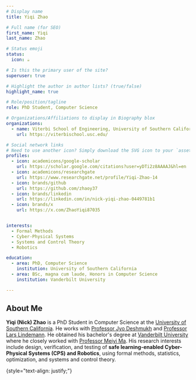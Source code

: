 ```yaml
---
# Display name
title: Yiqi Zhao

# Full name (for SEO)
first_name: Yiqi
last_name: Zhao

# Status emoji
status:
  icon: ☕️

# Is this the primary user of the site?
superuser: true

# Highlight the author in author lists? (true/false)
highlight_name: true

# Role/position/tagline
role: PhD Student, Computer Science

# Organizations/Affiliations to display in Biography blox
organizations:
  - name: Viterbi School of Engineering, University of Southern California
    url: https://viterbischool.usc.edu/

# Social network links
# Need to use another icon? Simply download the SVG icon to your `assets/media/icons/` folder.
profiles:
  - icon: academicons/google-scholar
    url: https://scholar.google.com/citations?user=yDTi2z8AAAAJ&hl=en
  - icon: academicons/researchgate
    url: https://www.researchgate.net/profile/Yiqi-Zhao-14
  - icon: brands/github
    url: https://github.com/zhaoy37
  - icon: brands/linkedin
    url: https://linkedin.com/in/nick-yiqi-zhao-0449781b1
  - icon: brands/x
    url: https://x.com/ZhaoYiqi87035


interests:
  - Formal Methods
  - Cyber-Physical Systems
  - Systems and Control Theory
  - Robotics

education:
  - area: PhD, Computer Science
    institution: University of Southern California
  - area: BSc, magna cum laude, Honors in Computer Science
    institution: Vanderbilt University

---
```


## About Me


<b>Yiqi (Nick) Zhao</b> is a PhD Student in Computer Science at the <a href = 'https://viterbischool.usc.edu/'>University of Southern California</a>. He works with <a href = "https://jdeshmukh.github.io/">Professor Jyo Deshmukh</a> and <a href = "https://sites.google.com/view/larslindemann/main-page">Professor Lars Lindemann</a>. He obtained his bachelor's degree at <a href = 'https://engineering.vanderbilt.edu/cs/'>Vanderbilt University</a> where he closely worked with  <a href = "https://meiyima.github.io/">Professor Meiyi Ma</a>. His research interests include design, verification, and testing of <b>safe learning-enabled Cyber-Physical Systems (CPS) and Robotics</b>, using formal methods, statistics, optimization, and systems and control theory.

{style="text-align: justify;"}